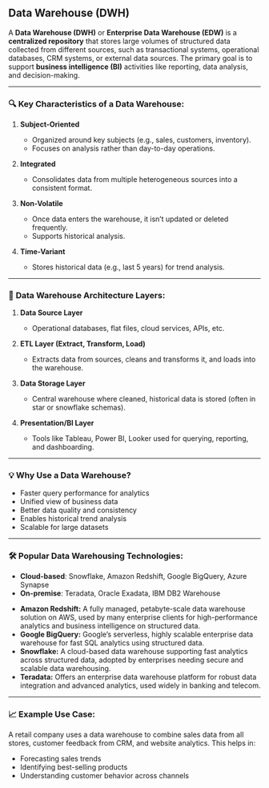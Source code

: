 ## **Data Warehouse (DWH)**

A **Data Warehouse (DWH)** or **Enterprise Data Warehouse (EDW)** is a **centralized repository** that stores large volumes of structured data collected from different sources, such as transactional systems, operational databases, CRM systems, or external data sources. The primary goal is to support **business intelligence (BI)** activities like reporting, data analysis, and decision-making.

---

### 🔍 **Key Characteristics of a Data Warehouse:**

1. **Subject-Oriented**

   * Organized around key subjects (e.g., sales, customers, inventory).
   * Focuses on analysis rather than day-to-day operations.

2. **Integrated**

   * Consolidates data from multiple heterogeneous sources into a consistent format.

3. **Non-Volatile**

   * Once data enters the warehouse, it isn’t updated or deleted frequently.
   * Supports historical analysis.

4. **Time-Variant**

   * Stores historical data (e.g., last 5 years) for trend analysis.

---

### 🧱 **Data Warehouse Architecture Layers:**

1. **Data Source Layer**

   * Operational databases, flat files, cloud services, APIs, etc.

2. **ETL Layer (Extract, Transform, Load)**

   * Extracts data from sources, cleans and transforms it, and loads into the warehouse.

3. **Data Storage Layer**

   * Central warehouse where cleaned, historical data is stored (often in star or snowflake schemas).

4. **Presentation/BI Layer**

   * Tools like Tableau, Power BI, Looker used for querying, reporting, and dashboarding.

---

### 💡 **Why Use a Data Warehouse?**

* Faster query performance for analytics
* Unified view of business data
* Better data quality and consistency
* Enables historical trend analysis
* Scalable for large datasets

---

### 🛠️ **Popular Data Warehousing Technologies:**

* **Cloud-based**: Snowflake, Amazon Redshift, Google BigQuery, Azure Synapse
* **On-premise**: Teradata, Oracle Exadata, IBM DB2 Warehouse

- **Amazon Redshift:** A fully managed, petabyte-scale data warehouse solution on AWS, used by many enterprise clients for high-performance analytics and business intelligence on structured data.
- **Google BigQuery:** Google’s serverless, highly scalable enterprise data warehouse for fast SQL analytics using structured data.
- **Snowflake:** A cloud-based data warehouse supporting fast analytics across structured data, adopted by enterprises needing secure and scalable data warehousing.
- **Teradata:** Offers an enterprise data warehouse platform for robust data integration and advanced analytics, used widely in banking and telecom.

---

### 📈 **Example Use Case:**

A retail company uses a data warehouse to combine sales data from all stores, customer feedback from CRM, and website analytics. This helps in:

* Forecasting sales trends
* Identifying best-selling products
* Understanding customer behavior across channels
